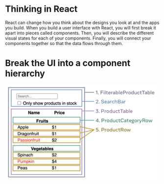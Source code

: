 # Thinking in React
React can change how you think about the designs you look at and the apps you build. When you build a user interface with React, you will first break it apart into pieces called components. Then, you will describe the different visual states for each of your components. Finally, you will connect your components together so that the data flows through them.
# Break the UI into a component hierarchy
![view1](https://github.com/agaparkg/thinking-in-react-starter/raw/main/src/assets/hierarchy.png)
